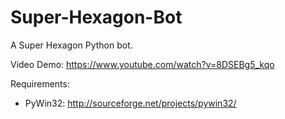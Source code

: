 Super-Hexagon-Bot
=================
A Super Hexagon Python bot.

Video Demo: https://www.youtube.com/watch?v=8DSEBg5_kqo

Requirements:
- PyWin32: http://sourceforge.net/projects/pywin32/
